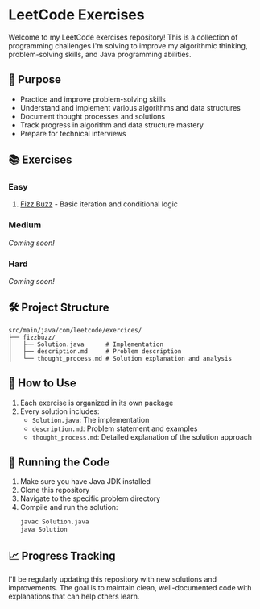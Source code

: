 # LeetCode Exercises

Welcome to my LeetCode exercises repository! This is a collection of programming challenges I'm solving to improve my algorithmic thinking, problem-solving skills, and Java programming abilities.

## 🎯 Purpose

- Practice and improve problem-solving skills
- Understand and implement various algorithms and data structures
- Document thought processes and solutions
- Track progress in algorithm and data structure mastery
- Prepare for technical interviews

## 📚 Exercises

### Easy
1. [Fizz Buzz](https://github.com/felipeNeves93/leetcode-exercises/blob/master/src/main/java/com/leetcode/exercices/fizzbuzz/description.md) - Basic iteration and conditional logic

### Medium
*Coming soon!*

### Hard
*Coming soon!*

## 🛠️ Project Structure

```
src/main/java/com/leetcode/exercices/
├── fizzbuzz/
│   ├── Solution.java      # Implementation
│   ├── description.md     # Problem description
│   └── thought_process.md # Solution explanation and analysis
```

## 📝 How to Use

1. Each exercise is organized in its own package
2. Every solution includes:
   - `Solution.java`: The implementation
   - `description.md`: Problem statement and examples
   - `thought_process.md`: Detailed explanation of the solution approach

## 🚀 Running the Code

1. Make sure you have Java JDK installed
2. Clone this repository
3. Navigate to the specific problem directory
4. Compile and run the solution:
   ```bash
   javac Solution.java
   java Solution
   ```

## 📈 Progress Tracking

I'll be regularly updating this repository with new solutions and improvements. The goal is to maintain clean, well-documented code with explanations that can help others learn.

